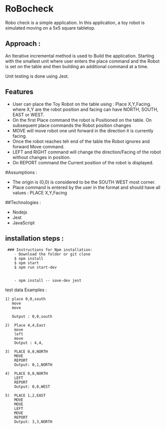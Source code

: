 # RoBocheck 
Robo check is a simple application. In this application, a toy robot is simulated moving on a 5x5 square tabletop.

## Approach :
  An Iterative incremental method is used to Build the application. Starting with the smallest unit where user enters the place command and the Robot is set on the table and then building an additional command at a time.
  
  Unit testing is done using Jest.

## Features
- User can place the Toy Robot on the table using : Place X,Y,Facing. where X,Y  are the robot position and facing can have NORTH, SOUTH, EAST or WEST.
- On the first Place command the robot is Positioned on the table. On subsequent place commands the Robot position  changes
- MOVE will move robot one unit forward in the direction it is currently facing.
- Once the robot reaches teh end of the table the Robot ignores and forward Move command.
- LEFT and RIGHT command will change the direction/Facing of the robot without changes in position.
- On REPORT command the Current position of the robot is displayed.

#Assumptions :
- The origin is (0,0) is considered to be the SOUTH WEST most corner.
- Place command is entered by the user in the format and should have all values : PLACE X,Y,Facing

##Technologies :
- Nodejs
- Jest
- JavaScript

## installation steps :
```
 ### Instructions for Npm installation:
    - Download the folder or git clone 
    $ npm install 
    $ npm start
    $ npm run start-dev


    - npm install -- save-dev jest 
```



test data Examples :
```
1) place 0,0,south 
   move 
   move 

   Output : 0,0,south

2)  Place 4,4,East 
    move 
    left
    move
    Output : 4,4,  

3)  PLACE 0,0,NORTH
    MOVE
    REPORT
    Output: 0,1,NORTH

4)  PLACE 0,0,NORTH
    LEFT
    REPORT
    Output: 0,0,WEST

5)  PLACE 1,2,EAST
    MOVE
    MOVE
    LEFT
    MOVE
    REPORT
    Output: 3,3,NORTH